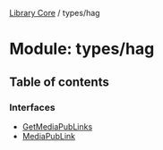 [Library Core](../README.md) / types/hag

# Module: types/hag

## Table of contents

### Interfaces

- [GetMediaPubLinks](../interfaces/types_hag.getmediapublinks.md)
- [MediaPubLink](../interfaces/types_hag.mediapublink.md)
